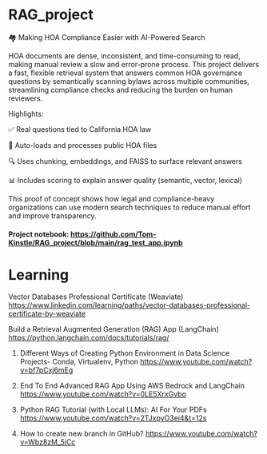 # RAG_project

🏘️ Making HOA Compliance Easier with AI-Powered Search

HOA documents are dense, inconsistent, and time-consuming to read, making manual review a slow and error-prone process. This project delivers a fast, flexible retrieval system that answers common HOA governance questions by semantically scanning bylaws across multiple communities, streamlining compliance checks and reducing the burden on human reviewers.

Highlights:

✅ Real questions tied to California HOA law

📁 Auto-loads and processes public HOA files

🔍 Uses chunking, embeddings, and FAISS to surface relevant answers

📊 Includes scoring to explain answer quality (semantic, vector, lexical)

This proof of concept shows how legal and compliance-heavy organizations can use modern search techniques to reduce manual effort and improve transparency.
      
#### Project notebook: https://github.com/Tom-Kinstle/RAG_project/blob/main/rag_test_app.ipynb




# Learning 

Vector Databases Professional Certificate (Weaviate)
https://www.linkedin.com/learning/paths/vector-databases-professional-certificate-by-weaviate

Build a Retrieval Augmented Generation (RAG) App (LangChain)
https://python.langchain.com/docs/tutorials/rag/

1. Different Ways of Creating Python Environment in Data Science Projects- Conda, Virtualenv, Python
https://www.youtube.com/watch?v=bf7pCxj6mEg

2. End To End Advanced RAG App Using AWS Bedrock and LangChain
https://www.youtube.com/watch?v=0LE5XrxGvbo

3. Python RAG Tutorial (with Local LLMs): AI For Your PDFs
https://www.youtube.com/watch?v=2TJxpyO3ei4&t=12s

4. How to create new branch in GitHub?
https://www.youtube.com/watch?v=Wbz8zM_5iCc
